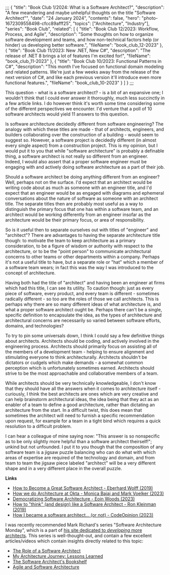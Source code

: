 ;;;
{
	"title": "Book Club 1/2024: What is a Software Architect?",
	"description": "A few meandering and maybe unhelpful thoughts on the title \"Software Architect\"",
	"date": "24 January 2024",
	"contents": false,
	"hero": "photo-1672309558498-cfcc89afff25",
    "topics": ["Architecture", "Industry"],
	"series": "Book Club",
    "related": [
		{ "title": "Book Club 12/2023: Workflow, Process, and Agile", "description": "Some thoughts on how to organize software development and teams, and how non-technical factors help (or hinder) us developing better software.", "fileName": "book_club_12-2023" },
		{ "title": "Book Club 11/2023: New .NET, New C#", "description": "The release of .NET 8 brings a lot of features I'm excited for!", "fileName": "book_club_11-2023" },
		{ "title": "Book Club 10/2023: Functional Patterns in C#", "description": "This month I've focused on functional domain modeling and related patterns. We're just a few weeks away from the release of the next version of C#, and like each previous version it'll introduce even more functional features.", "fileName": "book_club_10-2023" }
	]
}
;;;

This question - what is a software architect? - is a bit of an expansive one; I wouldn't think that I could ever answer it thoroughly, much less succinctly in a few article links. I do however think it's worth some time considering some of the different perspectives we encounter. I'd venture that a poll of 10 software architects would yield 11 answers to this question.

Is software architecture decidedly different from software engineering? The analogy with which these titles are made - that of architects, engineers, and builders collaborating over the construction of a building - would seem to suggest so. However, a software project is decidedly different (in almost every single aspect) from a construction project. This is my opinion, but I would put it to you that while "software architecture" is probably a definable thing, a software architect is not really so different from an engineer. Indeed, I would also assert that a proper software engineer must be engaging with and actively doing software architecture as a part of their job.

Should a software architect be doing anything different from an engineer? Well, perhaps not on the surface. I'd expect that an architect would be writing code about as much as someone with an engineer title, and I'd expect that an engineer would be as engaged with diagrams and ephemeral conversations about the nature of software as someone with an architect title. The separate titles then are probably most useful as a way to distinguish the primary focus that one has within a software team, and an architect would be working differently from an engineer insofar as the architecture would be their primary focus, or area of responsibility.

So is it useful then to separate ourselves out with titles of "engineer" and "architect"? There are advantages to having the separate architecture title though: to motivate the team to keep architecture as a primary consideration, to be a figure of wisdom or authority with respect to the architecture, or to be the "point person" to communicate architectural concerns to other teams or other departments within a company. Perhaps it's not a useful title to have, but a separate role or "hat" which a member of a software team wears; in fact this was the way I was introduced to the concept of architecture.

Having both had the title of "architect" and having been an engineer at firms which had this title, I can see its utility. To caution though: just as every piece of software, every product, and every team is different - sometimes radically different - so too are the roles of those we call architects. This is perhaps why there are so many different ideas of what architecture is, and what a proper software architect ought be. Perhaps there can't be a single, specific definition to encapsulate the idea, as the types of architecture and architectural concerns are necessarily so varied between software efforts, domains, and technologies?

To try to pin some universals down, I think I could say a few definitive things about architects. Architects should be coding, and actively involved in the engineering process. Architects should primarily focus on assisting all of the members of a development team - helping to ensure alignment and stimulating everyone to think architecturally. Architects shouldn't be dictators or cudgels which make demands - a somewhat common perception which is unfortunately sometimes earned. Architects should strive to be the most approachable and collaborative members of a team.

While architects should be very technically knowledgeable, I don't know that they should have all the answers when it comes to architecture itself - curiously, I think the best architects are ones which are very creative and can help brainstorm architectural ideas, the idea being that they act as an enabler of a team to define a good architecture, rather than dictating an architecture from the start. In a difficult twist, this does mean that sometimes the architect will need to furnish a specific recommendation upon request, for example for a team in a tight bind which requires a quick resolution to a difficult problem.

I can hear a colleague of mine saying now: "This answer is so nonspecific as to be only slightly more helpful than a software architect theirself!"; unkind but not unfounded. I put it to you though that the composition of any software team is a jigsaw puzzle balancing who can do what with which areas of expertise are required of the technology and domain, and from team to team the jigsaw piece labeled "architect" will be a very different shape and in a very different place in the overall puzzle.

**Links**

* [How to Become a Great Software Architect - Eberhard Wolff (2019)](https://www.youtube.com/watch?v=v_nhv6aY1Kg)
* [How we do Architecture at Okta - Monica Bajaj and Mark Voelker (2023)](https://www.youtube.com/watch?v=asoVNjGoFOM)
* [Democratizing Software Architecture - Eoin Woods (2023)](https://www.youtube.com/watch?v=nchRmYvUf2Y&list=PLEx5khR4g7PJELLTYwXZHcimWAwTUaWGA)
* [How to "think" (and design) like a Software Architect - Ron Kleinman (2019)](https://www.youtube.com/watch?v=mCM6QVHD08c)
* [How I became a software architect... (or not) - CodeOpinion (2023)](https://www.youtube.com/watch?v=6j-PyJ1tFn8)

I was recently recommended Mark Richard's series "Software Architecture Monday", which is a part of [his site dedicated to _developing_ more architects](https://developertoarchitect.com/). This series is well-thought-out, and contain a few excellent articles/videos which contain insights directly related to this topic:

* [The Role of a Software Architect](https://developertoarchitect.com/lessons/lesson108.html)
* [My Architecture Journey: Lessons Learned ](https://developertoarchitect.com/lessons/lesson100.html)
* [The Software Architect's Bookshelf](https://developertoarchitect.com/lessons/lesson54.html)
* [Agile and Software Architecture](https://developertoarchitect.com/lessons/lesson30.html)
